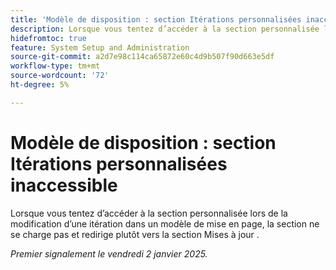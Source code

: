```yaml
---
title: 'Modèle de disposition : section Itérations personnalisées inaccessible'
description: Lorsque vous tentez d’accéder à la section personnalisée lors de la modification d’une itération dans un modèle de mise en page, la section ne se charge pas et redirige plutôt vers la section Mises à jour .
hidefromtoc: true
feature: System Setup and Administration
source-git-commit: a2d7e98c114ca65872e60c4d9b507f90d663e5df
workflow-type: tm+mt
source-wordcount: '72'
ht-degree: 5%

---
```


# Modèle de disposition : section Itérations personnalisées inaccessible

Lorsque vous tentez d’accéder à la section personnalisée lors de la modification d’une itération dans un modèle de mise en page, la section ne se charge pas et redirige plutôt vers la section Mises à jour .

_Premier signalement le vendredi 2 janvier 2025._
